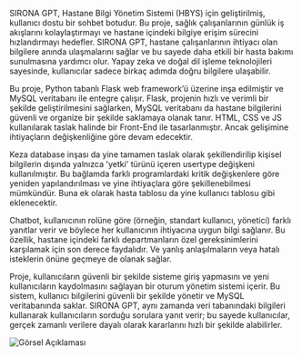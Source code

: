 SIRONA GPT, Hastane Bilgi Yönetim Sistemi (HBYS) için geliştirilmiş, kullanıcı dostu bir sohbet botudur. Bu proje, sağlık çalışanlarının günlük iş akışlarını kolaylaştırmayı ve hastane içindeki bilgiye erişim sürecini hızlandırmayı hedefler. SIRONA GPT, hastane çalışanlarının ihtiyacı olan bilgilere anında ulaşmalarını sağlar ve bu sayede daha etkili bir hasta bakımı sunulmasına yardımcı olur. Yapay zeka ve doğal dil işleme teknolojileri sayesinde, kullanıcılar sadece birkaç adımda doğru bilgilere ulaşabilir.

Bu proje, Python tabanlı Flask web framework’ü üzerine inşa edilmiştir ve MySQL veritabanı ile entegre çalışır. Flask, projenin hızlı ve verimli bir şekilde geliştirilmesini sağlarken, MySQL veritabanı da hastane bilgilerini güvenli ve organize bir şekilde saklamaya olanak tanır. HTML, CSS ve JS kullanılarak taslak halinde bir Front-End ile tasarlanmıştır. Ancak gelişimine ihtiyaçların değişkenliğine göre devam edecektir.

Keza database inşası da yine tamamen taslak olarak şekillendirilip kişisel bilgilerin dışında yalnızca 'yetki' türünü içeren usertype değişkeni kullanılmıştır. Bu bağlamda farklı programlardaki kritik değişkenlere göre yeniden yapılandırılması ve yine ihtiyaçlara göre şekillenebilmesi mümkündür. Buna ek olarak hasta tablosu da yine kullanıcı tablosu gibi eklenecektir.

Chatbot, kullanıcının rolüne göre (örneğin, standart kullanıcı, yönetici) farklı yanıtlar verir ve böylece her kullanıcının ihtiyacına uygun bilgi sağlanır. Bu özellik, hastane içindeki farklı departmanların özel gereksinimlerini karşılamak için son derece faydalıdır. Ve yanlış anlaşılmaların veya hatalı isteklerin önüne geçmeye de olanak sağlar.

Proje, kullanıcıların güvenli bir şekilde sisteme giriş yapmasını ve yeni kullanıcıların kaydolmasını sağlayan bir oturum yönetim sistemi içerir. Bu sistem, kullanıcı bilgilerini güvenli bir şekilde yönetir ve MySQL veritabanında saklar. SIRONA GPT, aynı zamanda veri tabanındaki bilgileri kullanarak kullanıcıların sorduğu sorulara yanıt verir; bu sayede kullanıcılar, gerçek zamanlı verilere dayalı olarak kararlarını hızlı bir şekilde alabilirler.

![Görsel Açıklaması](https://imgur.com/a/7IxzQhd)


